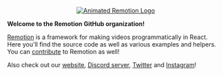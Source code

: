 <p align="center">
  <a href="https://github.com/remotion-dev/logo">
    <picture>
      <source media="(prefers-color-scheme: dark)" srcset="https://github.com/remotion-dev/logo/raw/main/animated-logo-banner-dark.gif">
      <img alt="Animated Remotion Logo" src="https://github.com/remotion-dev/logo/raw/main/animated-logo-banner-light.gif">
    </picture>
  </a>
</p>

**Welcome to the Remotion GitHub organization!**  

[Remotion](https://remotion.dev) is a framework for making videos programmatically in React.  
Here you'll find the source code as well as various examples and helpers.  
You can [contribute](https://github.com/remotion-dev/remotion/blob/main/CONTRIBUTING.md) to Remotion as well!

Also check out our [website](https://remotion.dev), [Discord server](https://remotion.dev/discord), [Twitter](https://twitter.com/remotion) and [Instagram](https://instagram.com/remotion.dev)!
